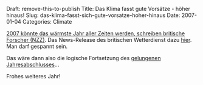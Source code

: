 Draft: remove-this-to-publish
Title: Das Klima fasst gute Vorsätze - höher hinaus!
Slug: das-klima-fasst-sich-gute-vorsatze-hoher-hinaus
Date: 2007-01-04
Categories: Climate

[2007 könnte das wärmste Jahr aller Zeiten werden, schreiben britische Forscher (NZZ)](http://www.nzz.ch/2007/01/04/vm/newzzEWJ2X1PV-12.print.html). Das News-Release des britischen Wetterdienst dazu [hier](http://www.metoffice.gov.uk/corporate/pressoffice/2007/pr20070104.html). Man darf gespannt sein.

Das wäre dann also die logische Fortsetzung des [gelungenen Jahresabschlusses](http://www.spiegel.de/wissenschaft/natur/0,1518,457104,00.html)...

Frohes weiteres Jahr!
